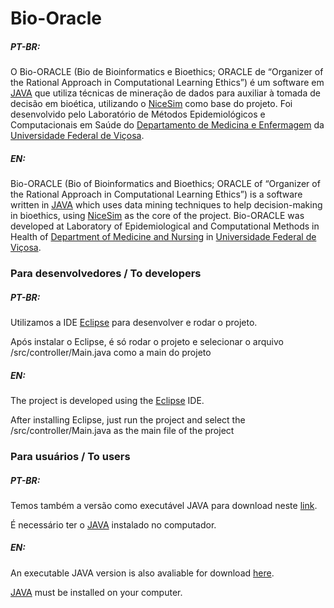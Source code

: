 # Bio-Oracle

##### PT-BR:
O Bio-ORACLE (Bio de Bioinformatics e Bioethics; ORACLE de “Organizer of the Rational Approach in Computational Learning Ethics”) é um software em [JAVA] que utiliza técnicas de mineração de dados para auxiliar à tomada de decisão em bioética, utilizando o [NiceSim] como base do projeto. Foi desenvolvido pelo Laboratório de Métodos Epidemiológicos e Computacionais em Saúde do [Departamento de Medicina e Enfermagem] da [Universidade Federal de Viçosa].

##### EN:
Bio-ORACLE (Bio of Bioinformatics and Bioethics; ORACLE of “Organizer of the Rational Approach in Computational Learning Ethics”) is a software written in [JAVA] which uses data mining techniques to help decision-making in bioethics, using [NiceSim] as the core of the project. Bio-ORACLE was developed at Laboratory of Epidemiological and Computational Methods in Health of [Department of Medicine and Nursing] in [Universidade Federal de Viçosa].

### Para desenvolvedores / To developers
##### PT-BR:
Utilizamos a IDE [Eclipse] para desenvolver e rodar o projeto.

Após instalar o Eclipse, é só rodar o projeto e selecionar o arquivo /src/controller/Main.java como a main do projeto

##### EN:
The project is developed using the [Eclipse] IDE.

After installing Eclipse, just run the project and select the /src/controller/Main.java as the main file of the project

### Para usuários / To users
##### PT-BR:
Temos também a versão como executável JAVA para download neste [link].

É necessário ter o [JAVA] instalado no computador. 

##### EN:
An executable JAVA version is also avaliable for download [here].

[JAVA] must be installed on your computer.

   [Departamento de Medicina e Enfermagem]: <http://www.dem.ufv.br>
   [Universidade Federal de Viçosa]: <http://www.ufv.br>
   [Department of Medicine and Nursing]: <http://www.dem.ufv.br>
   [Federal University of Viçosa]: <http://www.ufv.br>
   [Eclipse]: <https://www.eclipse.org>
   [NiceSim]: <http://www.dpi.ufv.br/arquivos/ppgcc/dissertacoes/2014-ms-Tiago_Geraldo_Ferreira.pdf>
   [JAVA]: <https://www.java.com/pt_BR/>
   [link]: <https://drive.google.com/open?id=0B6Jmzb5OYRLUMUIzNWhWR2N5eGM>
   [here]: <https://drive.google.com/open?id=0B6Jmzb5OYRLUMUIzNWhWR2N5eGM>
